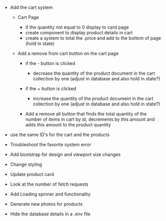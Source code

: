 


* Add the cart system


    * Cart Page
        * if the quantity not equal to 0 display to card page
        * create component to display product details in cart
        * create a system to total the .price and add to the bottom of page (hold in state)

    * Add a remove from cart button on the cart page 
        * if the - button is clicked 
            * decrease the quantity of the product document in the cart collection by one (adjust in database and also hold in state?)

        * if the + button is clicked 
            * increase the quantity of the product document in the cart collection by one (adjust in database and also hold in state?)

        * Add a remove all button that finds the total quantity of the number of items in cart by id, decrements by this amount and adds this amount to the product quantity

    
    
* use the same ID's for the cart and the products 





* Troubleshoot the favorite system error

* Add bootstrap for design and viewport size changes

* Change styling

* Update product card

* Look at the number of fetch requests

* Add Loading spinner and functionality

* Generate new photos for products











* Hide the database details in a .env file


